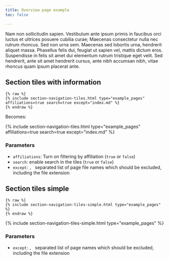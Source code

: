 ```yaml
---
title: Overview page example
toc: false

---
```


Nam non sollicitudin sapien. Vestibulum ante ipsum primis in faucibus orci luctus et ultrices posuere cubilia curae; Maecenas consectetur nulla nec rutrum rhoncus. Sed non urna sem. Maecenas sed lobortis urna, hendrerit aliquet massa. Phasellus felis dui, feugiat ut sapien vel, mattis dictum eros. Suspendisse in felis sit amet dui elementum rutrum tristique eget velit. Sed hendrerit, ante sit amet hendrerit cursus, ante nibh accumsan nibh, vitae rhoncus quam ipsum placerat ante.

## Section tiles with information
```
{% raw %}
{% include section-navigation-tiles.html type="example_pages" affiliations=true search=true except="index.md" %}
{% endraw %}
```

Becomes:

{% include section-navigation-tiles.html type="example_pages" affiliations=true search=true except="index.md" %}

### Parameters

* `affiliations`: Turn on filtering by affiliation (`true` or `false`)
* `search`: enable search in the tiles (`true` or `false`)
* `except`: `, ` separated list of page file names which should be excluded, including the file extension


## Section tiles simple

```
{% raw %}
{% include section-navigation-tiles-simple.html type="example_pages" %}
{% endraw %}
```


{% include section-navigation-tiles-simple.html type="example_pages" %}

### Parameters

* `except`: `, ` separated list of page names which should be excluded, including the file extension

